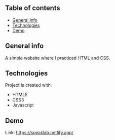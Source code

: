 ## Table of contents
* [General info](#general-info)
* [Technologies](#technologies)
* [Demo](#Demo)

## General info
A simple website where I practiced HTML and CSS.

## Technologies
Project is created with:
* HTML5
* CSS3
* Javascript

## Demo
Link: https://speaklab.netlify.app/
